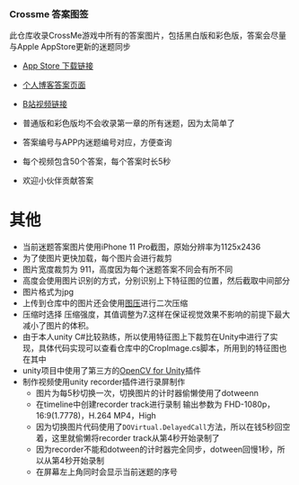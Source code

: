 ### Crossme 答案图签

此仓库收录CrossMe游戏中所有的答案图片，包括黑白版和彩色版，答案会尽量与Apple AppStore更新的迷题同步

- [App Store 下载链接](https://apps.apple.com/us/app/nonograms-crossme/id574857255)
- [个人博客答案页面](https://arthur-delacroix.github.io/tags/Nonogram/)
- [B站视频链接](https://www.bilibili.com/video/BV1ww4dzCECg/?spm_id_from=333.1387.homepage.video_card.click&vd_source=5146fa881c829ea55b6954babc75e637)

- 普通版和彩色版均不会收录第一章的所有迷题，因为太简单了
- 答案编号与APP内迷题编号对应，方便查询
- 每个视频包含50个答案，每个答案时长5秒
- 欢迎小伙伴贡献答案

# 其他
- 当前迷题答案图片使用iPhone 11 Pro截图，原始分辨率为1125x2436
- 为了使图片更快加载，每个图片会进行裁剪
- 图片宽度裁剪为 911，高度因为每个迷题答案不同会有所不同
- 高度会使用图片识别的方式，分别识别上下特征图的位置，然后截取中间部分
- 图片格式为jpg
- 上传到仓库中的图片还会使用[图压](https://soft.3dmgame.com/down/294557.html)进行二次压缩
- 压缩时选择 压缩强度，其值调整为7.这样在保证视觉效果不影响的前提下最大减小了图片的体积。
- 由于本人unity C#比较熟练，所以使用特征图上下裁剪在Unity中进行了实现，具体代码实现可以查看仓库中的CropImage.cs脚本，所用到的特征图也在其中
- unity项目中使用了第三方的[OpenCV for Unity](https://assetstore.unity.com/packages/tools/integration/opencv-for-unity-21088)插件
- 制作视频使用unity recorder插件进行录屏制作
  - 图片为每5秒切换一次，切换图片的计时器偷懒使用了dotweenn
  - 在timeline中创建recorder track进行录制 输出参数为 FHD-1080p，16:9(1.7778)，H.264 MP4，High
  - 因为切换图片代码使用了`DOVirtual.DelayedCall`方法，所以在钱5秒回空着，这里就偷懒将recorder track从第4秒开始录制了
  - 因为recorder不能和dotween的计时器完全同步，dotween回慢1秒，所以从第4秒开始录制
  - 在屏幕左上角同时会显示当前迷题的序号